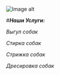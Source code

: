 ![Image alt](https://besplatka.ua/aws/76/07/59/20/ezhednevnye-vyplaty-vygul-sobak-photo-c895.jpeg)

#***Наши Услуги:***

*Выгул собак*

*Стирка собак*

*Стрижка собак*

*Дресировка собак*

